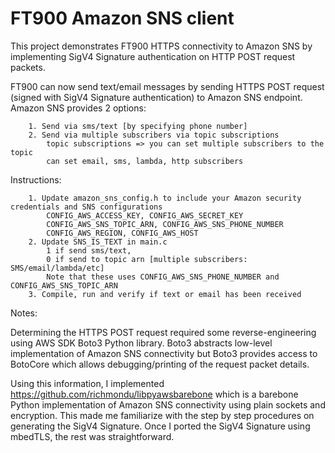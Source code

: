 # FT900 Amazon SNS client


This project demonstrates FT900 HTTPS connectivity to Amazon SNS by implementing SigV4 Signature authentication on HTTP POST request packets.


FT900 can now send text/email messages by sending HTTPS POST request (signed with SigV4 Signature authentication) to Amazon SNS endpoint.
Amazon SNS provides 2 options:

        1. Send via sms/text [by specifying phone number]
        2. Send via multiple subscribers via topic subscriptions
            topic subscriptions => you can set multiple subscribers to the topic
            can set email, sms, lambda, http subscribers


Instructions:

        1. Update amazon_sns_config.h to include your Amazon security credentials and SNS configurations
            CONFIG_AWS_ACCESS_KEY, CONFIG_AWS_SECRET_KEY
            CONFIG_AWS_SNS_TOPIC_ARN, CONFIG_AWS_SNS_PHONE_NUMBER
            CONFIG_AWS_REGION, CONFIG_AWS_HOST
        2. Update SNS_IS_TEXT in main.c
            1 if send sms/text, 
            0 if send to topic arn [multiple subscribers: SMS/email/lambda/etc]
            Note that these uses CONFIG_AWS_SNS_PHONE_NUMBER and CONFIG_AWS_SNS_TOPIC_ARN
        3. Compile, run and verify if text or email has been received


Notes:

Determining the HTTPS POST request required some reverse-engineering using AWS SDK Boto3 Python library. 
Boto3 abstracts low-level implementation of Amazon SNS connectivity 
but Boto3 provides access to BotoCore which allows debugging/printing of the request packet details. 

Using this information, I implemented https://github.com/richmondu/libpyawsbarebone 
which is a barebone Python implementation of Amazon SNS connectivity using plain sockets and encryption. 
This made me familiarize with the step by step procedures on generating the SigV4 Signature.
Once I ported the SigV4 Signature using mbedTLS, the rest was straightforward. 
